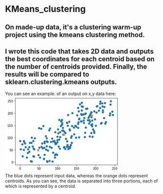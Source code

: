 # KMeans_clustering
On made-up data, it's a clustering warm-up project using the kmeans clustering method. 
----------------
I wrote this code that takes 2D data and outputs the best coordinates for each centroid based on the number of centroids provided.
Finally, the results will be compared to sklearn.clustering.kmeans outputs.
----------------
You can see an example. of an output on x,y data here:
<br>
<img src='output1.png'>
<br>
The blue dots represent input data, whereas the orange dots represent centroids. As you can see, the data is separated into three portions, each of which is represented by a centroid.
